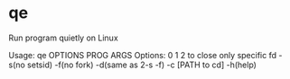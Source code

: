 # qe
Run program quietly on Linux

Usage: qe OPTIONS PROG ARGS
Options:
 0 1 2 to close only specific fd
 -s(no setsid)
 -f(no fork) 
 -d(same as 2-s -f)
 -c [PATH to cd]
 -h(help)
